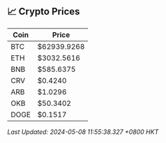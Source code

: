 ## 📈 Crypto Prices

| Coin | Price |
| ---- | ----- |
| BTC | $62939.9268 |
| ETH | $3032.5616 |
| BNB | $585.6375 |
| CRV | $0.4240 |
| ARB | $1.0296 |
| OKB | $50.3402 |
| DOGE | $0.1517 |

_Last Updated: 2024-05-08 11:55:38.327 +0800 HKT_